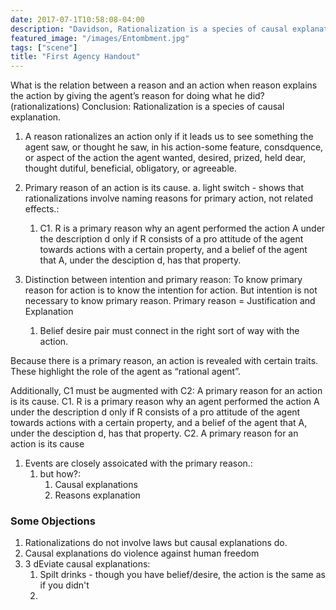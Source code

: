 ```yaml
---
date: 2017-07-1T10:58:08-04:00
description: "Davidson, Rationalization is a species of causal explanation"
featured_image: "/images/Entombment.jpg"
tags: ["scene"]
title: "First Agency Handout"
---
```


What is the relation between a reason and an action when reason explains the action by giving the agent’s reason for doing what he did? (rationalizations) Conclusion: Rationalization is a species of causal explanation.

1. A reason rationalizes an action only if it leads us to see something the agent saw, or thought he saw, in his action-some feature, consdquence, or aspect of the action the agent wanted, desired, prized, held dear, thought dutiful, beneficial, obligatory, or agreeable.

2. Primary reason of an action is its cause. a. light switch - shows that rationalizations involve naming reasons for primary action, not related effects.:
	1. C1. R is a primary reason why an agent performed the action A under the description d only if R consists of a pro attitude of the agent towards actions with a certain property, and a belief of the agent that A, under the desciption d, has that property.

3. Distinction between intention and primary reason: To know primary reason for action is to know the intention for action. But intention is not necessary to know primary reason. Primary reason = Justification and Explanation
	1. Belief desire pair must connect in the right sort of way with the action.

Because there is a primary reason, an action is revealed with certain traits. These highlight the role of the agent as “rational agent”.

Additionally, C1 must be augmented with C2: A primary reason for an action is its cause. C1. R is a primary reason why an agent performed the action A under the description d only if R consists of a pro attitude of the agent towards actions with a certain property, and a belief of the agent that A, under the desciption d, has that property. C2. A primary reason for an action is its cause

1. Events are closely assoicated with the primary reason.:
	1. but how?:
		1. Causal explanations
		2. Reasons explanation

### Some Objections

1. Rationalizations do not involve laws but causal explanations do.
2. Causal explanations do violence against human freedom
3. 3 dEviate causal explanations:
	1. Spilt drinks - though you have belief/desire, the action is the same as if you didn't 
	2.
